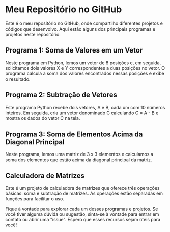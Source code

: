 # Meu Repositório no GitHub

Este é o meu repositório no GitHub, onde compartilho diferentes projetos e códigos que desenvolvo. Aqui estão alguns dos principais programas e projetos neste repositório:

## Programa 1: Soma de Valores em um Vetor

Neste programa em Python, lemos um vetor de 8 posições e, em seguida, solicitamos dois valores X e Y correspondentes a duas posições no vetor. O programa calcula a soma dos valores encontrados nessas posições e exibe o resultado.

## Programa 2: Subtração de Vetores

Este programa Python recebe dois vetores, A e B, cada um com 10 números inteiros. Em seguida, cria um vetor denominado C calculando C = A - B e mostra os dados do vetor C na tela.

## Programa 3: Soma de Elementos Acima da Diagonal Principal

Neste programa, lemos uma matriz de 3 x 3 elementos e calculamos a soma dos elementos que estão acima da diagonal principal da matriz.

## Calculadora de Matrizes

Este é um projeto de calculadora de matrizes que oferece três operações básicas: soma e subtração de matrizes. As operações estão separadas em funções para facilitar o uso.

Fique à vontade para explorar cada um desses programas e projetos. Se você tiver alguma dúvida ou sugestão, sinta-se à vontade para entrar em contato ou abrir uma "issue". Espero que esses recursos sejam úteis para você!
